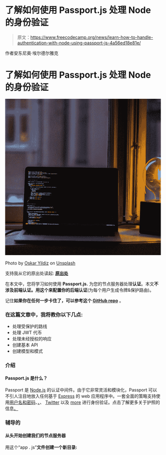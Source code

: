 # 了解如何使用 Passport.js 处理 Node 的身份验证

> 原文：<https://www.freecodecamp.org/news/learn-how-to-handle-authentication-with-node-using-passport-js-4a56ed18e81e/>

作者安东尼奥·埃尔德尔雅克

# 了解如何使用 Passport.js 处理 Node 的身份验证

![1*OUk_mC8ojHhStMEURjbI8g](img/71c26492de560d6bdbab71f16f6ae4ee.png)

Photo by [Oskar Yildiz](https://unsplash.com/photos/cOkpTiJMGzA?utm_source=unsplash&utm_medium=referral&utm_content=creditCopyText) on [Unsplash](https://unsplash.com/search/photos/password-programming?utm_source=unsplash&utm_medium=referral&utm_content=creditCopyText)

支持我从它的原出处读起: [**原出处**](https://www.signet.hr/learn-how-to-handle-authentication-with-node-using-passport-js/)

在本文中，您将学习如何使用 **Passport.js.** 为您的节点服务器处理**认证**。本文**不涉及前端认证。**用这个来配置你的**后端认证**(为每个用户生成令牌&保护路由)。

记住**如果你在任何一步卡住了，可以参考这个 [GitHub repo](https://github.com/AntonioErdeljac/passport-tutorial)** 。

### 在这篇文章中，我将教你以下几点:

*   处理受保护的路线
*   处理 JWT 代币
*   处理未经授权的响应
*   创建基本 API
*   创建模型和模式

### 介绍

#### Passport.js 是什么？

Passport 是 [Node.js](https://nodejs.org/) 的认证中间件。由于它非常灵活和模块化，Passport 可以不引人注目地放入任何基于 [Express](https://expressjs.com/) 的 web 应用程序中。一套全面的策略支持使用[用户名和密码](http://www.passportjs.org/docs/username-password/)、[、](http://www.passportjs.org/docs/facebook/)、 [Twitter](http://www.passportjs.org/docs/twitter/) 以及 [more](http://www.passportjs.org/packages/) 进行身份验证。点击了解更多关于护照的信息[。](http://www.passportjs.org/)

### 辅导的

#### 从头开始创建我们的节点服务器

用这个“app . js”**文件创建一个新目录:**